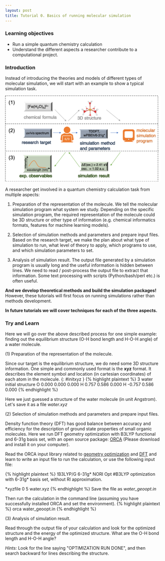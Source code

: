 ```yaml
---
layout: post
title: Tutorial 0. Basics of running molecular simulation
---
```


### Learning objectives
* Run a simple quantum chemistry calculation
* Understand the different aspects a researcher contribute to a computational project.

### Introduction
Instead of introducing the theories and models of different types of molecular simulation, we will start with an example to show a typical simulation task.

![Simulation](/images/tutorial-0/simulation.png)

A researcher get involved in a quantum chemistry calculation task from multiple aspects:

1. Preparation of the representation of the molecule. We tell the molecular simulation program what system we study. Depending on the specific simulation program, the required representation of the molecule could be 3D structure or other type of information (e.g. chemical informatics formats, features for machine learning models).

1. Selection of simulation methods and parameters and prepare input files.
Based on the research target, we make the plan about what type of simulation to run, what level of theory to apply, which programs to use, and which simulation parameters to set.

1. Analysis of simulation result. The output file generated by a simulation program is usually long and the useful information is hidden between lines. We need to read / post-process the output file to extract that information. Some text processing with scripts (Python/bash/perl etc.) is often useful.

**And we develop theoretical methods and build the simulation packages!** However, these tutorials will first focus on running simulations rather than methods development.

**In future tutorials we will cover techniques for each of the three aspects.**

### Try and Learn

Here we will go over the above described process for one simple example: finding out the equilibrium structure (O-H bond length and H-O-H angle) of a water molecule.

(1) Preparation of the representation of the molecule.

Since our target is the equilibrium structure, we do need some 3D structure information. One simple and commonly used format is the **xyz** format. It describes the element symbol and location (in cartesian coordinates) of each atom in the molecule.
{: #initxyz }
{% highlight plaintext %}
3
water initial structure
O  0.000 0.000 0.000
H  0.757 0.586 0.000
H -0.757 0.586 0.000
{% endhighlight %}

Here we just guessed a structure of the water molecule (in unit Angstrom). Let's save it as a file *water.xyz*

(2) Selection of simulation methods and parameters and prepare input files.

Density function theory (DFT) has good balance between accuracy and efficiency for the description of ground state properties of small organic molecules. Here we run DFT geometry optimization with B3LYP functional and 6-31g basis set, with an open source package: [ORCA](https://orcaforum.kofo.mpg.de/app.php/portal) (Please download and install it on your computer).

Read the ORCA input library related to [geometry optimization](https://sites.google.com/site/orcainputlibrary/geometry-optimizations) and [DFT](https://sites.google.com/site/orcainputlibrary/dft) and learn to write an input file to run the calculation, or use the following input file:

{% highlight plaintext %}
!B3LYP/G 6-31g* NORI Opt
#B3LYP optimization with 6-31g* basis set, without RI approximation.

*xyzfile 0 5 water.xyz
{% endhighlight %}
Save the file as *water_geoopt.in*

Then run the calculation in the command line (assuming you have successfully installed ORCA and set the environment).
{% highlight plaintext %}
orca water_geoopt.in
{% endhighlight %}

(3) Analysis of simulation result.

Read through the output file of your calculation and look for the optimized structure and the energy of the optimized structure. What are the O-H bond length and H-O-H angle?

*Hints:* Look for the line saying "OPTIMIZATION RUN DONE", and then search backward for lines describing the structure.
